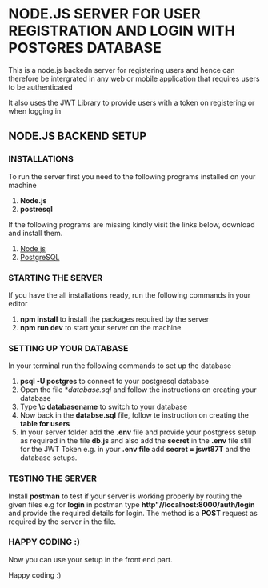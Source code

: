 # NODE.JS SERVER FOR USER REGISTRATION AND LOGIN WITH POSTGRES DATABASE

This is a node.js backedn server for registering users and hence can therefore be intergrated in any web or mobile application that requires users to be authenticated

It also uses the JWT Library to provide users with a token on registering or when logging in

## NODE.JS BACKEND SETUP

### INSTALLATIONS

To run the server first you need to the following programs installed on your machine

1. **Node.js**
2. **postresql**

If the following programs are missing kindly visit the links below, download and install them.

1. [Node js](https://nodejs.org/en/)
2. [PostgreSQL](https://postgresql.org/download/)

### STARTING THE SERVER

If you have the all installations ready, run the following commands in your editor

1. **npm install** to install the packages required by the server
2. **npm run dev** to start your server on the machine

### SETTING UP YOUR DATABASE

In your terminal run the following commands to set up the database

1. **psql -U postgres** to connect to your postgresql database
2. Open the file \*_database.sql_ and follow the instructions on creating your database
3. Type **\c databasename** to switch to your database
4. Now back in the **databse.sql** file, follow te instruction on creating the **table for users**
5. In your server folder add the **.env** file and provide your postgress setup as required in the file **db.js** and also add the **secret** in the **.env** file still for the JWT Token e.g. in your **.env file** add **secret = jswt87T** and the database setups.

### TESTING THE SERVER

Install **postman** to test if your server is working properly by routing the given files e.g for **login** in postman type **http"//localhost:8000/auth/login** and provide the required details for login. The method is a **POST** request as required by the server in the file.

### HAPPY CODING :)

Now you can use your setup in the front end part.

Happy coding :)
